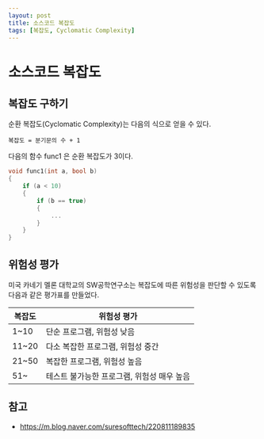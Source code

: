 ```yaml
---
layout: post
title: 소스코드 복잡도
tags: [복잡도, Cyclomatic Complexity]
---
```

# 소스코드 복잡도

## 복잡도 구하기

순환 복잡도(Cyclomatic Complexity)는 다음의 식으로 얻을 수 있다.

```
복잡도 = 분기문의 수 + 1
```

다음의 함수 func1 은 순환 복잡도가 3이다.

```c++
void func1(int a, bool b)
{
	if (a < 10)
	{
		if (b == true) 
		{
			...
		}
	}
}
```

## 위험성 평가

미국 카네기 멜론 대학교의 SW공학연구소는 복잡도에 따른 위험성을 판단할 수 있도록 다음과 같은 평가표를 만들었다.

| 복잡도 | 위험성 평가                                |
| ------ | ------------------------------------------ |
| 1~10   | 단순 프로그램, 위험성 낮음                 |
| 11~20  | 다소 복잡한 프로그램, 위험성 중간          |
| 21~50  | 복잡한 프로그램, 위험성 높음               |
| 51~    | 테스트 불가능한 프로그램, 위험성 매우 높음 |



## 참고

* https://m.blog.naver.com/suresofttech/220811189835

